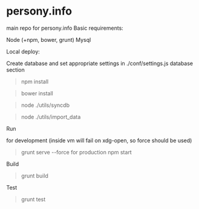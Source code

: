 persony.info
============

main repo for persony.info
Basic requirements:

Node (+npm, bower, grunt)
Mysql

Local deploy:

Create database and set appropriate settings in ./conf/settings.js database section


> npm install

> bower install

> node ./utils/syncdb

> node ./utils/import_data



Run

for development (inside vm will fail on xdg-open, so force should be used)
> grunt serve --force
for production
> npm start

Build

> grunt build

Test

> grunt test